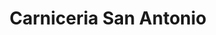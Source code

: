 ---
title: "Carniceria San Antonio"
url: /zona-19-ciudad-de-guatemala/carniceria-san-antonio/
shop: carnicero
---